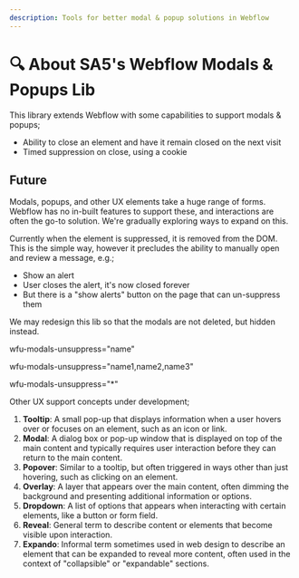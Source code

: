 ```yaml
---
description: Tools for better modal & popup solutions in Webflow
---
```


# 🔍 About SA5's Webflow Modals & Popups Lib

This library extends Webflow with some capabilities to support modals & popups;

* Ability to close an element and have it remain closed on the next visit
* Timed suppression on close, using a cookie

## Future <a href="#display-captions-in-webflows-lightboxes" id="display-captions-in-webflows-lightboxes"></a>

Modals, popups, and other UX elements take a huge range of forms. Webflow has no in-built features to support these, and interactions are often the go-to solution. We're gradually exploring ways to expand on this. &#x20;

Currently when the element is suppressed, it is removed from the DOM. This is the simple way, however it precludes the ability to manually open and review a message, e.g.;&#x20;

* Show an alert
* User closes the alert, it's now closed forever
* But there is a "show alerts" button on the page that can un-suppress them&#x20;

We may redesign this lib so that the modals are not deleted, but hidden instead.&#x20;

wfu-modals-unsuppress="name"

wfu-modals-unsuppress="name1,name2,name3"

wfu-modals-unsuppress="\*"

Other UX support concepts under development;

1. **Tooltip**: A small pop-up that displays information when a user hovers over or focuses on an element, such as an icon or link.
2. **Modal**: A dialog box or pop-up window that is displayed on top of the main content and typically requires user interaction before they can return to the main content.
3. **Popover**: Similar to a tooltip, but often triggered in ways other than just hovering, such as clicking on an element.
4. **Overlay**: A layer that appears over the main content, often dimming the background and presenting additional information or options.
5. **Dropdown**: A list of options that appears when interacting with certain elements, like a button or form field.
6. **Reveal**: General term to describe content or elements that become visible upon interaction.
7. **Expando**: Informal term sometimes used in web design to describe an element that can be expanded to reveal more content, often used in the context of "collapsible" or "expandable" sections.







